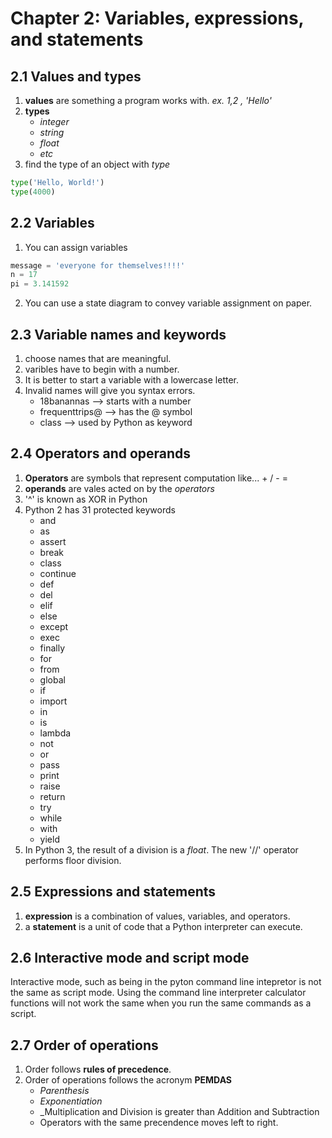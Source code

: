 # Chapter 2: Variables, expressions, and statements

## 2.1 Values and types
 1. __values__ are something a program works with. _ex. 1,2 , 'Hello'_
 2. __types__
    * _integer_
    * _string_
    * _float_
    * _etc_
3. find the type of an object with _type_
```python
type('Hello, World!')
type(4000)
```
## 2.2 Variables
1. You can assign variables
```python
message = 'everyone for themselves!!!!'
n = 17 
pi = 3.141592
```
2. You can use a state diagram to convey variable assignment on paper. 

## 2.3 Variable names and keywords
1. choose names that are meaningful. 
2. varibles have to begin with a number. 
3. It is better to start a variable with a lowercase letter. 
4. Invalid names will give you syntax errors. 
    * 18banannas --> starts with a number
    * frequenttrips@ --> has the @ symbol
    * class --> used by Python as keyword

## 2.4 Operators and operands
1. __Operators__ are symbols that represent computation like... + / - = 
2. __operands__ are vales acted on by the _operators_
3. '^' is known as XOR in Python
4. Python 2 has 31 protected keywords
    * and
    * as 
    * assert
    * break
    * class 
    * continue
    * def
    * del
    * elif
    * else
    * except
    * exec
    * finally
    * for 
    * from 
    * global
    * if 
    * import
    * in 
    * is
    * lambda
    * not 
    * or 
    * pass
    * print
    * raise
    * return 
    * try 
    * while
    * with 
    * yield 
5. In Python 3, the result of a division is a _float_. The new '//' operator performs floor division. 


## 2.5 Expressions and statements 
1. __expression__ is a combination of values, variables, and operators. 
2. a __statement__ is a unit of code that a Python interpreter can execute. 

## 2.6 Interactive mode and script mode
Interactive mode, such as being in the pyton command line intepretor is not the same as script mode. Using the command line interpreter calculator functions will not work the same when you run the same commands as a script. 

## 2.7 Order of operations
1. Order follows __rules of precedence__. 
2. Order of operations follows the acronym __PEMDAS__
    * _Parenthesis_
    * _Exponentiation_
    * _Multiplication and Division is greater than Addition and Subtraction
    * Operators with the same precendence moves left to right. 










